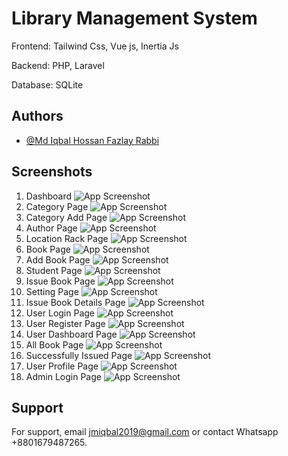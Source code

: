 
# Library Management System

Frontend: Tailwind Css, Vue js, Inertia Js

Backend: PHP, Laravel

Database: SQLite


## Authors

- [@Md Iqbal Hossan Fazlay Rabbi](https://www.github.com/mdiqbalhossan)


## Screenshots
1. Dashboard
![App Screenshot](https://github.com/mdiqbalhossan/Library-Management-System/blob/main/screenshot/1.png)
2. Category Page
![App Screenshot](https://github.com/mdiqbalhossan/Library-Management-System/blob/main/screenshot/2.png)
3. Category Add Page
![App Screenshot](https://github.com/mdiqbalhossan/Library-Management-System/blob/main/screenshot/3.png)
4. Author Page
![App Screenshot](https://github.com/mdiqbalhossan/Library-Management-System/blob/main/screenshot/4.png)
5. Location Rack Page
![App Screenshot](https://github.com/mdiqbalhossan/Library-Management-System/blob/main/screenshot/5.png)
6. Book Page
![App Screenshot](https://github.com/mdiqbalhossan/Library-Management-System/blob/main/screenshot/6.png)
7. Add Book Page
![App Screenshot](https://github.com/mdiqbalhossan/Library-Management-System/blob/main/screenshot/7.png)
8. Student Page
![App Screenshot](https://github.com/mdiqbalhossan/Library-Management-System/blob/main/screenshot/8.png)
9. Issue Book Page
![App Screenshot](https://github.com/mdiqbalhossan/Library-Management-System/blob/main/screenshot/9.png)
10. Setting Page
![App Screenshot](https://github.com/mdiqbalhossan/Library-Management-System/blob/main/screenshot/10.png)
11. Issue Book Details Page
![App Screenshot](https://github.com/mdiqbalhossan/Library-Management-System/blob/main/screenshot/11.png)
12. User Login Page
![App Screenshot](https://github.com/mdiqbalhossan/Library-Management-System/blob/main/screenshot/13.png)
13. User Register Page
![App Screenshot](https://github.com/mdiqbalhossan/Library-Management-System/blob/main/screenshot/14.png)
14. User Dashboard Page
![App Screenshot](https://github.com/mdiqbalhossan/Library-Management-System/blob/main/screenshot/15.png)
15. All Book Page
![App Screenshot](https://github.com/mdiqbalhossan/Library-Management-System/blob/main/screenshot/17.png)
16. Successfully Issued Page
![App Screenshot](https://github.com/mdiqbalhossan/Library-Management-System/blob/main/screenshot/19.png)
17. User Profile Page
![App Screenshot](https://github.com/mdiqbalhossan/Library-Management-System/blob/main/screenshot/20.png)
18. Admin Login Page
![App Screenshot](https://github.com/mdiqbalhossan/Library-Management-System/blob/main/screenshot/21.png)

## Support

For support, email jmiqbal2019@gmail.com or contact Whatsapp +8801679487265.
